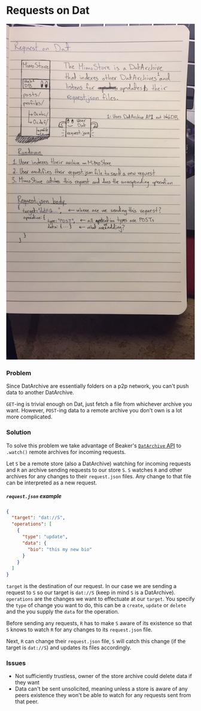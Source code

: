 # Requests on Dat

![Request Sketch](requests-on-dat.jpg)

### Problem
Since DatArchive are essentially folders on a p2p network, you can't push data to another DatArchive.

`GET`-ing is trivial enough on Dat, just fetch a file from whichever archive you want. However, `POST`-ing data to a remote archive you don't own is a lot more complicated.

### Solution
To solve this problem we take advantage of Beaker's [`DatArchive` API](https://beakerbrowser.com/docs/apis/dat) to `.watch()` remote archives for incoming requests.

Let `S` be a remote store (also a DatArchive) watching for incoming requests and `R` an archive sending requests to our store `S`. `S` watches `R` and other archives for any changes to their `request.json` files. Any change to that file can be interpreted as a new request.

##### `request.json` example
```json
{
  "target": "dat://S",
  "operations": [
    {
      "type": "update",
      "data": {
        "bio": "this my new bio"
      }
    }
  ]
}
```

`target` is the destination of our request. In our case we are sending a request to `S` so our target is `dat://S` (keep in mind `S` is a DatArchive).
`operations` are the changes we want to effectuate at our `target`. You specify the `type` of change you want to do, this can be a `create`, `update` or `delete` and the you supply the `data` for the operation.

Before sending any requests, `R` has to make `S` aware of its existence so that `S` knows to watch `R` for any changes to its `request.json` file.

Next, `R` can change their `request.json` file, `S` will catch this change (if the target is `dat://S`) and updates its files accordingly.


### Issues
- Not sufficiently trustless, owner of the store archive could delete data if they want
- Data can't be sent unsolicited, meaning unless a store is aware of any peers existence they won't be able to watch for any requests sent from that peer.
